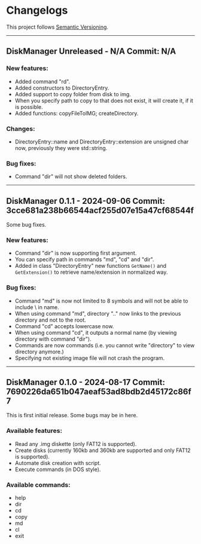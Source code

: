 # Changelogs

This project follows [Semantic Versioning](https://semver.org/spec/v2.0.0.html).

-----------------------------------------------------------------------------------------------------
## DiskManager Unreleased - N/A Commit: N/A

### New features:
- Added command "rd".
- Added constructors to DirectoryEntry.
- Added support to copy folder from disk to img.
- When you specify path to copy to that does not exist, it will create it, if it is possible.
- Added functions: copyFileToIMG; createDirectory.

### Changes:
- DirectoryEntry::name and DirectoryEntry::extension are unsigned char now, previously they were std::string.

### Bug fixes:
- Command "dir" will not show deleted folders.

-----------------------------------------------------------------------------------------------------
## DiskManager 0.1.1 - 2024-09-06 Commit: 3cce681a238b66544acf255d07e15a47cf68544f
Some bug fixes.

### New features:
- Command "dir" is now supporting first argument.
- You can specify path in commands "md", "cd" and "dir".
- Added in class "DirectoryEntry" new functions `GetName()` and `GetExtension()` to retrieve name/extension in normalized way.

### Bug fixes:
- Command "md" is now not limited to 8 symbols and will not be able to include \ in name.
- When using command "md", directory ".." now links to the previous directory and not to the root.
- Command "cd" accepts lowercase now.
- When using command "cd", it outputs a normal name (by viewing directory with command "dir").
- Commands are now commands (i.e. you cannot write "directory" to view directory anymore.)
- Specifying not existing image file will not crash the program.

-----------------------------------------------------------------------------------------------------
## DiskManager 0.1.0 - 2024-08-17 Commit: 7690226da651b047aeaf53ad8bdb2d45172c86f7
This is first initial release. Some bugs may be in here.

### Available features:
- Read any .img diskette (only FAT12 is supported).
- Create disks (currently 160kb and 360kb are supported and only FAT12 is supported).
- Automate disk creation with script.
- Execute commands (in DOS style).

### Available commands:
- help
- dir
- cd
- copy
- md
- cl
- exit
